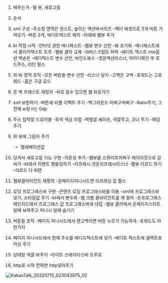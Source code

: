 1. 배우는거
	-웹 뷰, 새로고침

2. 순서
	
1. xml 구성
	-주소창 영역은 컨스트, 높이는 액션바사이즈
	-벡터 에셋으로 3개 버튼 가져오기
	-버튼 3개, 에디트텍스트 배치
	-아래에 웹뷰 추가

2. kt 작업 시작
	-인터넷 권한 매니페스트
	-웹뷰 변수 선언
	-뷰 초기화
	-매니페스트에서 클리어텍스트 트루
	-웹뷰 클라 교체
	-자바스크립트 허락
	-에디트 텍스트 ime옵션 액숀돈
	-에디텍스트 변수 선언, 바인드뷰스
	-셋온액션리스너, 아이디확인 후 로드주소, 리턴 펄스

4. 위 바 영역 조작
	-모든 버튼들 변수 선언
	-리스너 달기
	-고백은 고백
	-포워드는 고포워드
	-홈은 구글 로드

5. 온 백 프레스트 재정의
	-뒤로 갈수 있으면 웹 뒤로가기

6. xml 보완하기
	-버튼에 리플 이펙트 주기
		-백그라운드 어쩌구저쩌구
	-Ratio주기, 그전에 w랑 h는 0dp

7. 주소 입력창 드로어블
	-회색 색상 지정
	-렉탱글 셰이프, 색깔주고, 코너 주기
	-패딩 주기

8. 위 뷰에 그림자 주기
	- 엘레베이션값

9. 당겨서 새로고침 기능 구현
	-의존성 추가
	-웹뷰를 스와이프어쩌구 레이아웃으로 감싸기
	-kt에서 이벤트 핸들링하기
	-리프레시.셋온리프레시리스너
	-웹뷰 리로드 하기
	-리로드 다 되면

10. 웹뷰클라이언트 재정의
	-온페이지피니시드면 리프레싱 값 펄스

11. 로딩 프로그래스바 구현
	-콘텐츠 로딩 프로그래스바를 이용
	-xml에 프로그래스바 넣기, 스타일값 주기
	-kt에서 변수화 
	-웹 크롬 클라이언트를 재 정의
	-온프로그래스체인지드에서 프로그래스 값 프로그래스바에 대입
	-웹뷰 클라에서 온페이지스타트 일때 보여주고 피니시 일때 숨기기

12. 버튼들 조작
	-페이지 피니시드에서 캔고백이면 버튼 누르기 가능하게
	-포워드도 마찬가지

13. 페이지 피니시드에서 현재 주소를 에디드텍스트에 넣기
	-에디트 텍스트에 셀렉트포커싱 주기

14. 상태창 색깔 바꾸기
	-라이트 스태이터스바 트루로

14. http로 시작 안하면 http넣어주기


![KakaoTalk_20220715_023043875_02](https://user-images.githubusercontent.com/68932465/179046374-8768ab5b-f1fb-4794-8e81-2b68daf7ad0e.jpg)
